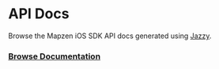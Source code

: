 # API Docs

Browse the Mapzen iOS SDK API docs generated using [Jazzy](https://github.com/realm/jazzy).

### [Browse Documentation](http://mapzen.github.io/ios/)

